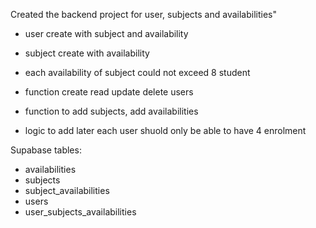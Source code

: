 Created the backend project for user, subjects and availabilities"
- user create with subject and availability
- subject create with availability
- each availability of subject could not exceed 8 student
- function create read update delete users
- function to add subjects, add availabilities

- logic to add later
  each user shuold only be able to have 4 enrolment

Supabase tables:
- availabilities
- subjects
- subject_availabilities
- users
- user_subjects_availabilities
